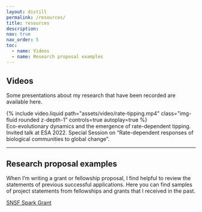 ```yaml
---
layout: distill
permalink: /resources/
title: resources
description:
nav: true
nav_order: 5
toc:
  - name: Videos
  - name: Research proposal examples
---
```


## Videos

Some presentations about my research that have been recorded are available here.

<div class="row">
    <div class="col-sm mt-3 mt-md-0">
        {% include video.liquid path="assets/video/rate-tipping.mp4" class="img-fluid rounded z-depth-1" controls=true autoplay=true %}
    </div>
</div>

<div class="caption">
    Eco-evolutionary dynamics and the emergence of rate-dependent tipping. Invited talk at ESA 2022. Special Session on “Rate-dependent responses of biological communities to global change”.
</div>

---

## Research proposal examples

When I’m writing a grant or fellowship proposal, I find helpful to review the statements of previous successful applications. Here you can find samples of project statements from fellowships and grants that I received in the past.

[SNSF Spark Grant](https://pcchaparro.github.io/assets/pdf/spark2019.pdf)
